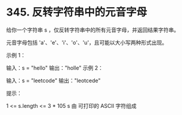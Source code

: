 # 345. 反转字符串中的元音字母
给你一个字符串 s ，仅反转字符串中的所有元音字母，并返回结果字符串。

元音字母包括 'a'、'e'、'i'、'o'、'u'，且可能以大小写两种形式出现。



示例 1：

输入：s = "hello"
输出："holle"
示例 2：

输入：s = "leetcode"
输出："leotcede"


提示：

1 <= s.length <= 3 * 105
s 由 可打印的 ASCII 字符组成
